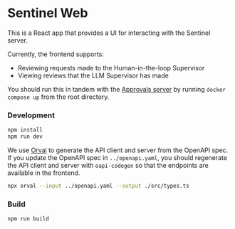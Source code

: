 # Sentinel Web
This is a React app that provides a UI for interacting with the Sentinel server. 

Currently, the frontend supports:
- Reviewing requests made to the Human-in-the-loop Supervisor 
- Viewing reviews that the LLM Supervisor has made 

You should run this in tandem with the [Approvals server](../README.md) by running `docker compose up` from the root directory.

### Development
```bash
npm install
npm run dev
```

We use [Orval](https://orval.dev/quick-start) to generate the API client and server from the OpenAPI spec. If you update the OpenAPI spec in `../openapi.yaml`, you should regenerate the API client and server with `oapi-codegen` so that the endpoints are available in the frontend.

```bash
npx orval --input ../openapi.yaml --output ./src/types.ts
```

### Build
```bash
npm run build
```


